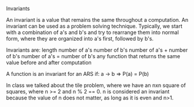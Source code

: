 Invariants

An invariant is a value that remains the same throughout a computation. An invariant can be used as a problem solving technique. Typically, we start with a combination of a's and b's and try to rearrange them into normal form, where they are organized into a's first, followed by b's. 

Invariants are:
    length
    number of a's
    number of b's
    number of a's + number of b's
    number of a's = number of b's
    any function that returns the same value before and after computation

A function is an invariant for an ARS if:
a -> b => P(a) = P(b)

In class we talked about the tile problem, where we have an nxn square of squares, where n >= 2 and n % 2 == 0. n is considered an invariant because the value of n does not matter, as long as it is even and n>1.